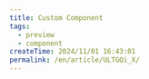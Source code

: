 ```yaml
---
title: Custom Component
tags:
  - preview
  - component
createTime: 2024/11/01 16:43:01
permalink: /en/article/ULTGQi_X/
---
```


<CustomComponent />
